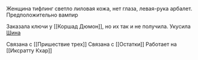
Женщина тифлинг светло лиловая кожа, нет глаза, левая-рука арбалет. Предположительно вампир

Заказала ключи у [[Коршад Дюмон]], но их так и не получила.
Укусила [Шина](Шин) 

Связана с [[Пришествие трех]]
Связана с [[Остатки]]
Работает на [[Иксратту Кхар]]
